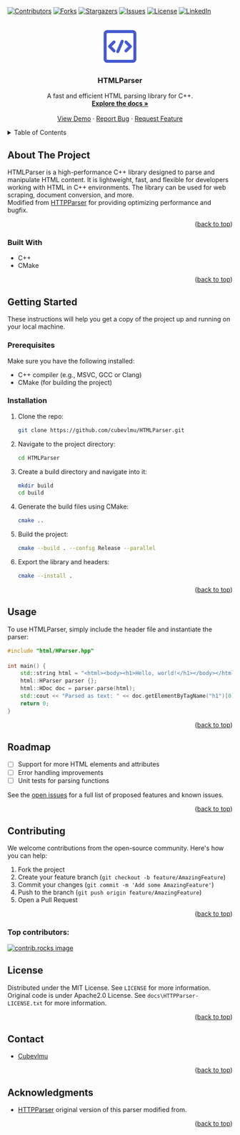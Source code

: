 <a id="readme-top"></a>

<!-- PROJECT SHIELDS -->
[![Contributors][contributors-shield]][contributors-url]
[![Forks][forks-shield]][forks-url]
[![Stargazers][stars-shield]][stars-url]
[![Issues][issues-shield]][issues-url]
[![License][license-shield]][license-url]
[![LinkedIn][linkedin-shield]][linkedin-url]

<!-- PROJECT LOGO -->
<br />
<div align="center">
  <a href="https://github.com/cubevlmu/HTMLParser">
    <img src="docs/logo.png" alt="Logo" width="80" height="80">
  </a>

<h3 align="center">HTMLParser</h3>

  <p align="center">
    A fast and efficient HTML parsing library for C++.
    <br />
    <a href="https://github.com/cubevlmu/HTMLParser"><strong>Explore the docs »</strong></a>
    <br />
    <br />
    <a href="https://github.com/cubevlmu/HTMLParser">View Demo</a>
    &middot;
    <a href="https://github.com/cubevlmu/HTMLParser/issues/new?labels=bug&template=bug-report---.md">Report Bug</a>
    &middot;
    <a href="https://github.com/cubevlmu/HTMLParser/issues/new?labels=enhancement&template=feature-request---.md">Request Feature</a>
  </p>
</div>

<!-- TABLE OF CONTENTS -->
<details>
  <summary>Table of Contents</summary>
  <ol>
    <li>
      <a href="#about-the-project">About The Project</a>
      <ul>
        <li><a href="#built-with">Built With</a></li>
      </ul>
    </li>
    <li>
      <a href="#getting-started">Getting Started</a>
      <ul>
        <li><a href="#prerequisites">Prerequisites</a></li>
        <li><a href="#installation">Installation</a></li>
      </ul>
    </li>
    <li><a href="#usage">Usage</a></li>
    <li><a href="#roadmap">Roadmap</a></li>
    <li><a href="#contributing">Contributing</a></li>
    <li><a href="#license">License</a></li>
    <li><a href="#contact">Contact</a></li>
    <li><a href="#acknowledgments">Acknowledgments</a></li>
  </ol>
</details>

## About The Project

HTMLParser is a high-performance C++ library designed to parse and manipulate HTML content. It is lightweight, fast, and flexible for developers working with HTML in C++ environments. The library can be used for web scraping, document conversion, and more.  
Modified from [HTTPParser](https://github.com/rangerlee/htmlparser) for providing optimizing performance and bugfix.  

<p align="right">(<a href="#readme-top">back to top</a>)</p>

### Built With

* C++
* CMake

<p align="right">(<a href="#readme-top">back to top</a>)</p>

## Getting Started

These instructions will help you get a copy of the project up and running on your local machine.

### Prerequisites

Make sure you have the following installed:

* C++ compiler (e.g., MSVC, GCC or Clang)
* CMake (for building the project)

### Installation

1. Clone the repo:
   ```sh
   git clone https://github.com/cubevlmu/HTMLParser.git
   ```

2. Navigate to the project directory:

   ```sh
   cd HTMLParser
   ```

3. Create a build directory and navigate into it:

   ```sh
   mkdir build
   cd build
   ```

4. Generate the build files using CMake:

   ```sh
   cmake ..
   ```

5. Build the project:

   ```sh
   cmake --build . --config Release --parallel
   ```
   
6. Export the library and headers:

   ```sh
   cmake --install .
   ```
<p align="right">(<a href="#readme-top">back to top</a>)</p>

## Usage

To use HTMLParser, simply include the header file and instantiate the parser:

```cpp
#include "html/HParser.hpp"

int main() {
    std::string html = "<html><body><h1>Hello, world!</h1></body></html>";
    html::HParser parser {};
    html::HDoc doc = parser.parse(html);
    std::cout << "Parsed as text: " << doc.getElementByTagName("h1")[0].getValue() << std::endl;
    return 0;
}
```

<p align="right">(<a href="#readme-top">back to top</a>)</p>

## Roadmap

* [ ] Support for more HTML elements and attributes
* [ ] Error handling improvements
* [ ] Unit tests for parsing functions

See the [open issues](https://github.com/cubevlmu/HTMLParser/issues) for a full list of proposed features and known issues.

<p align="right">(<a href="#readme-top">back to top</a>)</p>

## Contributing

We welcome contributions from the open-source community. Here's how you can help:

1. Fork the project
2. Create your feature branch (`git checkout -b feature/AmazingFeature`)
3. Commit your changes (`git commit -m 'Add some AmazingFeature'`)
4. Push to the branch (`git push origin feature/AmazingFeature`)
5. Open a Pull Request

<p align="right">(<a href="#readme-top">back to top</a>)</p>

### Top contributors:

<a href="https://github.com/cubevlmu/HTMLParser/graphs/contributors">
  <img src="https://contrib.rocks/image?repo=cubevlmu/HTMLParser" alt="contrib.rocks image" />
</a>

## License

Distributed under the MIT License. See `LICENSE` for more information.
Original code is under Apache2.0 License. See `docs\HTTPParser-LICENSE.txt` for more information.

<p align="right">(<a href="#readme-top">back to top</a>)</p>

## Contact

* [Cubevlmu](https://github.com/cubevlmu)

<p align="right">(<a href="#readme-top">back to top</a>)</p>

## Acknowledgments

* [HTTPParser]() original version of this parser modified from.  
<p align="right">(<a href="#readme-top">back to top</a>)</p>

<!-- MARKDOWN LINKS & IMAGES -->

[contributors-shield]: https://img.shields.io/github/contributors/cubevlmu/HTMLParser.svg?style=for-the-badge
[contributors-url]: https://github.com/cubevlmu/HTMLParser/graphs/contributors
[forks-shield]: https://img.shields.io/github/forks/cubevlmu/HTMLParser.svg?style=for-the-badge
[forks-url]: https://github.com/cubevlmu/HTMLParser/network/members
[stars-shield]: https://img.shields.io/github/stars/cubevlmu/HTMLParser.svg?style=for-the-badge
[stars-url]: https://github.com/cubevlmu/HTMLParser/stargazers
[issues-shield]: https://img.shields.io/github/issues/cubevlmu/HTMLParser.svg?style=for-the-badge
[issues-url]: https://github.com/cubevlmu/HTMLParser/issues
[license-shield]: https://img.shields.io/github/license/cubevlmu/HTMLParser.svg?style=for-the-badge
[license-url]: https://github.com/cubevlmu/HTMLParser/blob/master/LICENSE.txt
[linkedin-shield]: https://img.shields.io/badge/-LinkedIn-black.svg?style=for-the-badge&logo=linkedin&colorB=555
[linkedin-url]: https://linkedin.com/in/linkedin_username
[product-screenshot]: images/screenshot.png
